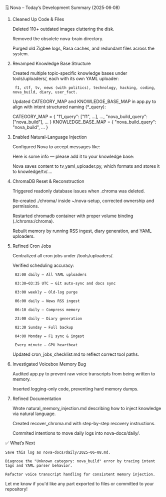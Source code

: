 🗓️ Nova – Today’s Development Summary (2025‑06‑08)
1. Cleaned Up Code & Files

    Deleted 110+ outdated images cluttering the disk.

    Removed the obsolete nova-brain directory.

    Purged old Zigbee logs, Rasa caches, and redundant files across the system.

2. Revamped Knowledge Base Structure

    Created multiple topic-specific knowledge bases under tools/uploaders/, each with its own YAML uploader:

        f1, ctf, tv, news (with politics), technology, hacking, coding, nova_build, diary, user_fact.

    Updated CATEGORY_MAP and KNOWLEDGE_BASE_MAP in app.py to align with intent structured naming (*_query):

    CATEGORY_MAP = {
        "f1_query": ["f1", …],
        …,
        "nova_build_query": ["nova_build"],
        …
    }
    KNOWLEDGE_BASE_MAP = {
        "nova_build_query": "nova_build",
        …
    }

3. Enabled Natural-Language Injection

    Configured Nova to accept messages like:

    Here is some <tv> info — please add it to your <tv> knowledge base:
    <Content>

    Nova saves content to tv_yaml_uploader.py, which formats and stores it to knowledge/tv/….

4. ChromaDB Reset & Reconstruction

    Triggered readonly database issues when .chroma was deleted.

    Re-created ./chroma/ inside ~/nova-setup, corrected ownership and permissions.

    Restarted chromadb container with proper volume binding (./chroma:/chroma).

    Rebuilt memory by running RSS ingest, diary generation, and YAML uploaders.

5. Refined Cron Jobs

    Centralized all cron jobs under /tools/uploaders/.

    Verified scheduling accuracy:

        02:00 daily — All YAML uploaders

        03:30–03:35 UTC — Git auto-sync and docs sync

        03:00 weekly — Old-log purge

        06:00 daily — News RSS ingest

        06:10 daily — Compress memory

        23:00 daily — Diary generation

        02:30 Sunday — Full backup

        04:00 Monday — F1 sync & ingest

        Every minute — GPU heartbeat

    Updated cron_jobs_checklist.md to reflect correct tool paths.

6. Investigated Voicebox Memory Bug

    Audited app.py to prevent raw voice transcripts from being written to memory.

    Inserted logging-only code, preventing hard memory dumps.

7. Refined Documentation

    Wrote natural_memory_injection.md describing how to inject knowledge via natural language.

    Created recover_chroma.md with step-by-step recovery instructions.

    Commited intentions to move daily logs into nova-docs/daily/.

✅ What’s Next

    Save this log as nova-docs/daily/2025-06-08.md.

    Diagnose the "Unknown category: nova_build" error by tracing intent tags and YAML parser behavior.

    Refactor voice transcript handling for consistent memory injection.

Let me know if you'd like any part exported to files or committed to your repository!
